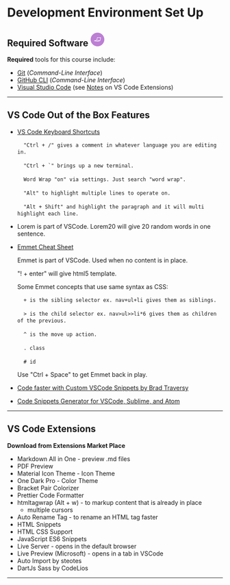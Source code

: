 # Development Environment Set Up

## Required Software ![Software et.al.](./images/code.png)

**Required** tools for this course include:

- [Git](https://git-scm.com/) (*Command-Line Interface*)
- [GitHub CLI](https://cli.github.com/) (*Command-Line Interface*)
- [Visual Studio Code](https://code.visualstudio.com) (see [Notes](#vs-code-extensions) on VS Code Extensions)

----

## VS Code Out of the Box Features

- [VS Code Keyboard Shortcuts](https://code.visualstudio.com/shortcuts/keyboard-shortcuts-windows.pdf)
  
        "Ctrl + /" gives a comment in whatever language you are editing in.
        
        "Ctrl + `" brings up a new terminal.

        Word Wrap "on" via settings. Just search "word wrap".
        
        "Alt" to highlight multiple lines to operate on.
        
        "Alt + Shift" and highlight the paragraph and it will multi highlight each line.

- Lorem is part of VSCode. Lorem20 will give 20 random words in one sentence.

- [Emmet Cheat Sheet](https://docs.emmet.io/cheat-sheet/)
    
    Emmet is part of VSCode. Used when no content is in place.
    
    "! + enter" will give html5 template.

    Some Emmet concepts that use same syntax as CSS:

        + is the sibling selector ex. nav+ul+li gives them as siblings.
  
        > is the child selector ex. nav>ul>>li*6 gives them as children of the previous.

        ^ is the move up action.

        . class

        # id

    Use "Ctrl + Space" to get Emmet back in play.

- [Code faster with Custom VSCode Snippets by Brad Traversy](https://www.youtube.com/watch?v=JIqk9UxgKEc)
- [Code Snippets Generator for VSCode, Sublime, and Atom](https://snippet-generator.app/)

----

## VS Code Extensions

**Download from Extensions Market Place**

- Markdown All in One - preview .md files
- PDF Preview
- Material Icon Theme - Icon Theme
- One Dark Pro - Color Theme
- Bracket Pair Colorizer
- Prettier Code Formatter 
- htmltagwrap (Alt + w) - to markup content that is already in place
    - multiple cursors
- Auto Rename Tag - to rename an HTML tag faster
- HTML Snippets
- HTML CSS Support
- JavaScript ES6 Snippets
- Live Server - opens in the default browser
- Live Preview (Microsoft) - opens in a tab in VSCode
- Auto Import by steotes
- DartJs Sass by CodeLios

----